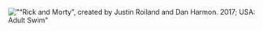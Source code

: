 !["“Rick and Morty”, created by Justin Roiland and Dan Harmon. 2017; USA: Adult Swim"](https://downloader.disk.yandex.ru/preview/178696b60f2a7b0ba2a6171c80724e9e98fba011c778b6fe14c8742dc013eff0/603d92dc/MMOyyUcr_3wPAhxEfIy5-QEfuVYF3xE764oLq7Wca_N7o-b9ZHIStw7rl0XBcBF87q7fY9oBCBduPvwX8-QTWw%3D%3D?uid=0&filename=1500x500.jpg&disposition=inline&hash=&limit=0&content_type=image%2Fjpeg&owner_uid=0&tknv=v2&size=2048x2048)
